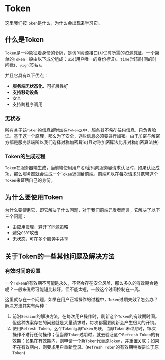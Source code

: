 # Token

这里我们按`Token`是什么，为什么会出现来学习它。

## 什么是Token

`Token`是一种象征着身份的令牌，是访问资源接口(`API`)时所需的资源凭证，一个简单的`Token`一般由以下成分组成：`uid`(用户唯一的身份标识)、`time`(当前时间的时间戳)、`sign`(签名)。

并且它具有以下优点：

- **服务端无状态化**、可扩展性好
- **支持移动设备**
- 安全
- 支持跨程序调用

### 无状态

所有关于该`Token`的信息都附加在`Token`之中，服务器不保存任何信息，只负责验证。基于这一个原理，那么为了安全，这些信息必须要进行加密。由于加密与解密方都是服务器端所以我们选择对称加密算法(且对称加密算法比非对称加密算法快)

### Token的生成过程

`Token`在服务器端生成，当前端使用用户名/密码向服务器请求认证时，如果认证成功，那么服务器就会生成一个`Token`返回给前端。前端可以在每次请求时携带这个`Token`来证明自己的身份。

## 为什么要使用Token

为什么要使用它，即它解决了什么问题，对于我们前端开发者而言，它解决了以下三个问题：

- 由应用管理，避开了同源策略
- 避免`CSRF`攻击
- 无状态，可在多个服务中共享

## 关于Token的一些其他问题及解决方法

### 有效时间的设置

一个`Token`的有效期不可能是永久，不然会存在安全风险，那么多久的有效期合适呢？一般来说尽可能短比较好，但不能太短，一般这个时间控制在一周。

这里就存在一个问题，如果在用户正常操作的过程中，`Token`过期失效了怎么办？解决方法其实有两种：

1. 前沿`Session`的解决方法，在每次用户操作时，刷新这个`Token`的有效期时间。但这种方案存在的问题就是大量请求时，每次都需要刷新会产生很大的开销。
2. 使用`Refresh Token`，这个`Token`与原`Token`关联，当原`Token`未过期时，每次操作不进行任何操作；但当原`Token`过期时，就去验证这个`Refresh Token`的有效期：如果在有效期内，则申请一个新`Token`代替原`Token`，并重置关联；如果不在有效期内，则要求用户重新登录。(`Refresh Token`的有效期稍微要长于原`Token`)
